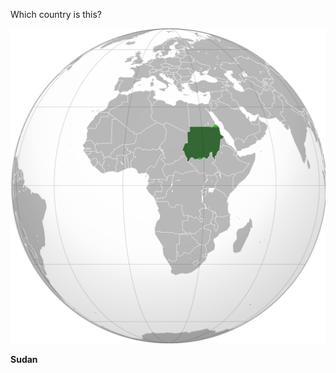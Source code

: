 Which country is this?

![Map of a country](images/Sudan_(orthographic_projection)_highlighted.svg)
<!--question-->
**Sudan**